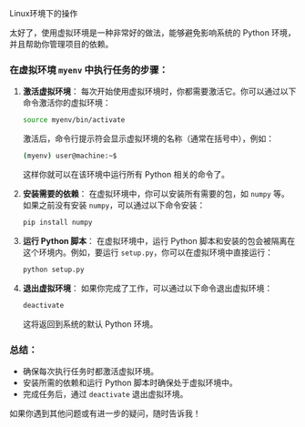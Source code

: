 Linux环境下的操作

太好了，使用虚拟环境是一种非常好的做法，能够避免影响系统的 Python 环境，并且帮助你管理项目的依赖。

### 在虚拟环境 `myenv` 中执行任务的步骤：

1. **激活虚拟环境**： 每次开始使用虚拟环境时，你都需要激活它。你可以通过以下命令激活你的虚拟环境：

   ```bash
   source myenv/bin/activate
   ```

   激活后，命令行提示符会显示虚拟环境的名称（通常在括号中），例如：

   ```bash
   (myenv) user@machine:~$
   ```

   这样你就可以在该环境中运行所有 Python 相关的命令了。

2. **安装需要的依赖**： 在虚拟环境中，你可以安装所有需要的包，如 `numpy` 等。如果之前没有安装 `numpy`，可以通过以下命令安装：

   ```bash
   pip install numpy
   ```

3. **运行 Python 脚本**： 在虚拟环境中，运行 Python 脚本和安装的包会被隔离在这个环境内。例如，要运行 `setup.py`，你可以在虚拟环境中直接运行：

   ```bash
   python setup.py
   ```

4. **退出虚拟环境**： 如果你完成了工作，可以通过以下命令退出虚拟环境：

   ```bash
   deactivate
   ```

   这将返回到系统的默认 Python 环境。

### 总结：

- 确保每次执行任务时都激活虚拟环境。
- 安装所需的依赖和运行 Python 脚本时确保处于虚拟环境中。
- 完成任务后，通过 `deactivate` 退出虚拟环境。

如果你遇到其他问题或有进一步的疑问，随时告诉我！